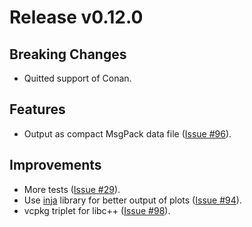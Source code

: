 # Release v0.12.0

## Breaking Changes

- Quitted support of Conan.

## Features

- Output as compact MsgPack data file ([Issue #96](https://gitlab.com/MusicScience37Projects/utility-libraries/cpp-stat-bench/-/issues/96)).

## Improvements

- More tests ([Issue #29](https://gitlab.com/MusicScience37Projects/utility-libraries/cpp-stat-bench/-/issues/29)).
- Use [inja](https://github.com/pantor/inja) library for better output of plots ([Issue #94](https://gitlab.com/MusicScience37Projects/utility-libraries/cpp-stat-bench/-/issues/94)).
- vcpkg triplet for libc++ ([Issue #98](https://gitlab.com/MusicScience37Projects/utility-libraries/cpp-stat-bench/-/issues/98)).
